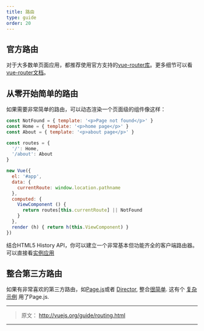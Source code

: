 ```yaml
---
title: 路由
type: guide
order: 20
---
```


## 官方路由

对于大多数单页面应用，都推荐使用官方支持的[vue-router库](https://github.com/vuejs/vue-router)。更多细节可以看[vue-router文档](http://vuejs.github.io/vue-router/)。

## 从零开始简单的路由

如果需要非常简单的路由，可以动态渲染一个页面级的组件像这样：

``` js
const NotFound = { template: '<p>Page not found</p>' }
const Home = { template: '<p>home page</p>' }
const About = { template: '<p>about page</p>' }

const routes = {
  '/': Home,
  '/about': About
}

new Vue({
  el: '#app',
  data: {
    currentRoute: window.location.pathname
  },
  computed: {
    ViewComponent () {
      return routes[this.currentRoute] || NotFound
    }
  },
  render (h) { return h(this.ViewComponent) }
})
```
结合HTML5 History API，你可以建立一个非常基本但功能齐全的客户端路由器。可以直接看[实例应用](https://github.com/chrisvfritz/vue-2.0-simple-routing-example)

## 整合第三方路由

如果有非常喜欢的第三方路由，如[Page.js](https://github.com/visionmedia/page.js)或者 [Director](https://github.com/flatiron/director), 整合[很简单](https://github.com/chrisvfritz/vue-2.0-simple-routing-example/compare/master...pagejs). 这有个 [复杂示例](https://github.com/chrisvfritz/vue-2.0-simple-routing-example/tree/pagejs) 用了Page.js.

***

> 原文： http://vuejs.org/guide/routing.html

***
